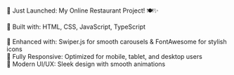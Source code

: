 🚀 Just Launched: My Online Restaurant Project! 🍽️✨

🔹 Built with: HTML, CSS, JavaScript, TypeScript<br>
<br>🔹 Enhanced with: Swiper.js for smooth carousels & FontAwesome for stylish icons
<br>🔹 Fully Responsive: Optimized for mobile, tablet, and desktop users
<br>🔹 Modern UI/UX: Sleek design with smooth animations
